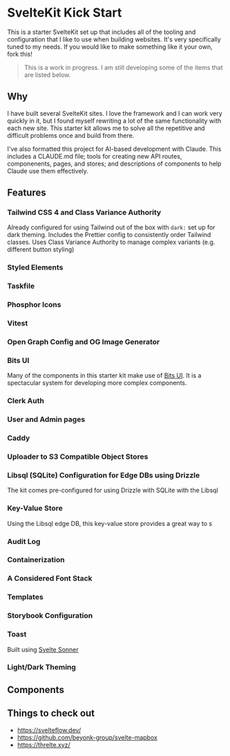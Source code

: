 # SvelteKit Kick Start

This is a starter SvelteKit set up that includes all of the tooling and configuration that I like to use when building websites. It's very specifically tuned to my needs. If you would like to make something like it your own, fork this!

> This is a work in progress. I am still developing some of the items that are listed below.

## Why

I have built several SvelteKit sites. I love the framework and I can work very quickly in it, but I found myself rewriting a lot of the same functionality with each new site. This starter kit allows me to solve all the repetitive and difficult problems once and build from there.

I've also formatted this project for AI-based development with Claude. This includes a CLAUDE.md file; tools for creating new API routes, componenents, pages, and stores; and descriptions of components to help Claude use them effectively.

## Features

### Tailwind CSS 4 and Class Variance Authority

Already configured for using Tailwind out of the box with `dark:` set up for dark theming. Includes the Prettier config to consistently order Tailwind classes. Uses Class Variance Authority to manage complex variants (e.g. different button styling)

### Styled Elements

### Taskfile

### Phosphor Icons

### Vitest

### Open Graph Config and OG Image Generator

### Bits UI

Many of the components in this starter kit make use of [Bits UI](https://www.bits-ui.com/). It is a spectacular system for developing more complex components.

### Clerk Auth

### User and Admin pages

### Caddy

### Uploader to S3 Compatible Object Stores

### Libsql (SQLite) Configuration for Edge DBs using Drizzle

The kit comes pre-configured for using Drizzle with SQLite with the Libsql 

### Key-Value Store 

Using the Libsql edge DB, this key-value store provides a great way to s

### Audit Log

### Containerization

### A Considered Font Stack

### Templates 

### Storybook Configuration

### Toast

Built using [Svelte Sonner](https://github.com/wobsoriano/svelte-sonner)

### Light/Dark Theming

## Components

## Things to check out

- https://svelteflow.dev/
- https://github.com/beyonk-group/svelte-mapbox
- https://threlte.xyz/

